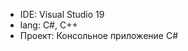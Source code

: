 <ul>
  <li>IDE: Visual Studio 19</li>
  <li>lang: C#, C++</li>
  <li>Проект: Консольное приложение C#</li>
</ul>
